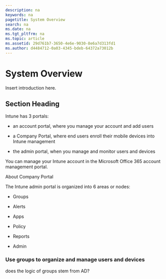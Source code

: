 ```yaml
---
description: na
keywords: na
pagetitle: System Overview
search: na
ms.date: na
ms.tgt_pltfrm: na
ms.topic: article
ms.assetid: 29d761b7-3650-4e6e-9030-8e6a7d313fd1
ms.author: d4484712-0a03-4345-bdeb-64372a73012b
---
```

# System Overview
Insert introduction here.

## Section Heading
Intune has 3 portals:

- an account portal, where you manage your account and add users

- a Company Portal, where end users enroll their mobile devices into Intune management

- the admin portal, when you manage and monitor users and devices

You can manage your Intune account in the Microsoft Office 365 account management portal.

About Company Portal

The Intune admin portal is organized into 6 areas or nodes:

- Groups

- Alerts

- Apps

- Policy

- Reports

- Admin

### Use groups to organize and manage users and  devices
does the logic of groups stem from AD?

